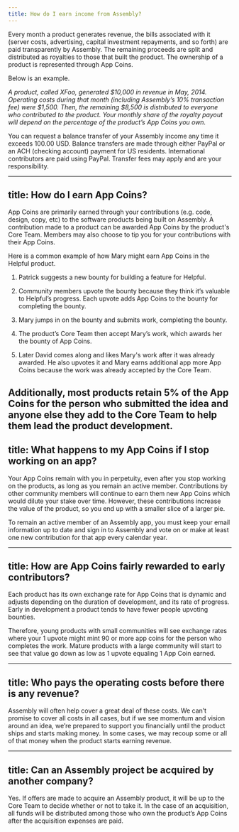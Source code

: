 ```yaml
---
title: How do I earn income from Assembly?
---
```


Every month a product generates revenue, the bills associated with it (server costs, advertising, capital investment repayments, and so forth) are paid transparently by Assembly. The remaining proceeds are split and distributed as royalties to those that built the product. The ownership of a product is represented through App Coins.


Below is an example.


*A product, called XFoo, generated $10,000 in revenue in May, 2014. Operating costs during that month (including Assembly’s 10% transaction fee) were $1,500. Then, the remaining $8,500 is distributed to everyone who contributed to the product. Your monthly share of the royalty payout will depend on the percentage of the product’s App Coins you own.*


You can request a balance transfer of your Assembly income any time it exceeds 100.00 USD. Balance transfers are made through either PayPal or an ACH (checking account) payment for US residents. International contributors are paid using PayPal. Transfer fees may apply and are your responsibility.


---
title: How do I earn App Coins?
---

App Coins are primarily earned through your contributions (e.g. code, design, copy, etc) to the software products being built on Assembly. A contribution made to a product can be awarded App Coins by the product's Core Team. Members may also choose to tip you for your contributions with their App Coins.

Here is a common example of how Mary might earn App Coins in the Helpful product.


1. Patrick suggests a new bounty for building a feature for Helpful.

2. Community members upvote the bounty because they think it’s valuable to Helpful’s progress. Each upvote adds App Coins to the bounty for completing the bounty.

3. Mary jumps in on the bounty and submits work, completing the bounty.

4. The product’s Core Team then accept Mary’s work, which awards her the bounty of App Coins.

5. Later David comes along and likes Mary's work after it was already awarded. He also upvotes it and Mary earns additional app more App Coins because the work was already accepted by the Core Team.

Additionally, most products retain 5% of the App Coins for the person who submitted the idea and anyone else they add to the Core Team to help them lead the product development.
---
title: What happens to my App Coins if I stop working on an app?
---

Your App Coins remain with you in perpetuity, even after you stop working on the products, as long as you remain an active member. Contributions by other community members will continue to earn them new App Coins which would dilute your stake over time. However, these contributions increase the value of the product, so you end up with a smaller slice of a larger pie.


To remain an active member of an Assembly app, you must keep your email information up to date and sign in to Assembly and vote on or make at least one new contribution for that app every calendar year.

---
title: How are App Coins fairly rewarded to early contributors?
---

Each product has its own exchange rate for App Coins that is dynamic and adjusts depending on the duration of development, and its rate of progress. Early in development a product tends to have fewer people upvoting bounties.


Therefore, young products with small communities will see exchange rates where your 1 upvote might mint 90 or more app coins for the person who completes the work. Mature products with a large community will start to see that value go down as low as 1 upvote equaling 1 App Coin earned.

---
title: Who pays the operating costs before there is any revenue?
---

Assembly will often help cover a great deal of these costs. We can’t promise to cover all costs in all cases, but if we see momentum and vision around an idea, we’re prepared to support you financially until the product ships and starts making money. In some cases, we may recoup some or all of that money when the product starts earning revenue.

---
title: Can an Assembly project be acquired by another company?
---

Yes. If offers are made to acquire an Assembly product, it will be up to the Core Team to decide whether or not to take it. In the case of an acquisition, all funds will be distributed among those who own the product’s App Coins after the acquisition expenses are paid.
